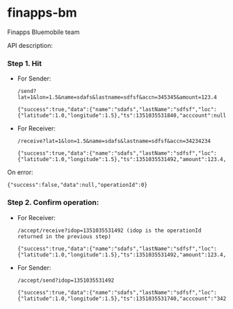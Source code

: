 finapps-bm
==========

Finapps Bluemobile team

API description:

### Step 1. Hit 

  * For Sender:

        /send?lat=1&lon=1.5&name=sdafs&lastname=sdfsf&accn=345345&amount=123.4

        {"success":true,"data":{"name":"sdafs","lastName":"sdfsf","loc":{"latitude":1.0,"longitude":1.5},"ts":1351035531840,"acccount":null},"operationId":1351035531492}

  * For Receiver:

        /receive?lat=1&lon=1.5&name=sdafs&lastname=sdfsf&accn=34234234

        {"success":true,"data":{"name":"sdafs","lastName":"sdfsf","loc":{"latitude":1.0,"longitude":1.5},"ts":1351035531492,"amount":123.4,"acccount":"345345"},"operationId":1351035531492}

On error:

    {"success":false,"data":null,"operationId":0}

### Step 2. Confirm operation:

  * For Receiver:

        /accept/receive?idop=1351035531492 (idop is the operationId returned in the previous step)

        {"success":true,"data":{"name":"sdafs","lastName":"sdfsf","loc":{"latitude":1.0,"longitude":1.5},"ts":1351035531492,"amount":123.4,"acccount":"345345"},"operationId":1351035531492}

  * For Sender:
  
        /accept/send?idop=1351035531492

        {"success":true,"data":{"name":"sdafs","lastName":"sdfsf","loc":{"latitude":1.0,"longitude":1.5},"ts":1351035531740,"acccount":"34234234"},"operationId":1351035531492}

